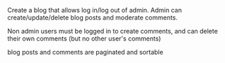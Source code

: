 Create a blog that allows log in/log out of admin. Admin can create/update/delete blog posts and moderate comments.

Non admin users must be logged in to create comments, and can delete their own comments (but no other user's comments)

blog posts and comments are paginated and sortable
